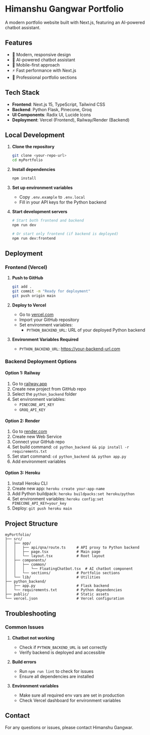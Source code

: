 # Himanshu Gangwar Portfolio

A modern portfolio website built with Next.js, featuring an AI-powered chatbot assistant.

## Features

- 🎨 Modern, responsive design
- 🤖 AI-powered chatbot assistant
- 📱 Mobile-first approach
- ⚡ Fast performance with Next.js
- 🎯 Professional portfolio sections

## Tech Stack

- **Frontend**: Next.js 15, TypeScript, Tailwind CSS
- **Backend**: Python Flask, Pinecone, Groq
- **UI Components**: Radix UI, Lucide Icons
- **Deployment**: Vercel (Frontend), Railway/Render (Backend)

## Local Development

1. **Clone the repository**
   ```bash
   git clone <your-repo-url>
   cd myPortfolio
   ```

2. **Install dependencies**
   ```bash
   npm install
   ```

3. **Set up environment variables**
   - Copy `.env.example` to `.env.local`
   - Fill in your API keys for the Python backend

4. **Start development servers**
   ```bash
   # Start both frontend and backend
   npm run dev

   # Or start only frontend (if backend is deployed)
   npm run dev:frontend
   ```

## Deployment

### Frontend (Vercel)

1. **Push to GitHub**
   ```bash
   git add .
   git commit -m "Ready for deployment"
   git push origin main
   ```

2. **Deploy to Vercel**
   - Go to [vercel.com](https://vercel.com)
   - Import your GitHub repository
   - Set environment variables:
     - `PYTHON_BACKEND_URL`: URL of your deployed Python backend

3. **Environment Variables Required**
   - `PYTHON_BACKEND_URL`: https://your-backend-url.com

### Backend Deployment Options

#### Option 1: Railway
1. Go to [railway.app](https://railway.app)
2. Create new project from GitHub repo
3. Select the `python_backend` folder
4. Set environment variables:
   - `PINECONE_API_KEY`
   - `GROQ_API_KEY`

#### Option 2: Render
1. Go to [render.com](https://render.com)
2. Create new Web Service
3. Connect your GitHub repo
4. Set build command: `cd python_backend && pip install -r requirements.txt`
5. Set start command: `cd python_backend && python app.py`
6. Add environment variables

#### Option 3: Heroku
1. Install Heroku CLI
2. Create new app: `heroku create your-app-name`
3. Add Python buildpack: `heroku buildpacks:set heroku/python`
4. Set environment variables: `heroku config:set PINECONE_API_KEY=your_key`
5. Deploy: `git push heroku main`

## Project Structure

```
myPortfolio/
├── src/
│   ├── app/
│   │   ├── api/qna/route.ts     # API proxy to Python backend
│   │   ├── page.tsx             # Main page
│   │   └── layout.tsx           # Root layout
│   ├── components/
│   │   ├── common/
│   │   │   └── FloatingChatbot.tsx  # AI chatbot component
│   │   └── sections/            # Portfolio sections
│   └── lib/                     # Utilities
├── python_backend/
│   ├── app.py                   # Flask backend
│   └── requirements.txt         # Python dependencies
├── public/                      # Static assets
└── vercel.json                  # Vercel configuration
```

## Troubleshooting

### Common Issues

1. **Chatbot not working**
   - Check if `PYTHON_BACKEND_URL` is set correctly
   - Verify backend is deployed and accessible

2. **Build errors**
   - Run `npm run lint` to check for issues
   - Ensure all dependencies are installed

3. **Environment variables**
   - Make sure all required env vars are set in production
   - Check Vercel dashboard for environment variables

## Contact

For any questions or issues, please contact Himanshu Gangwar.
